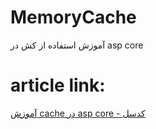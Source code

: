 # MemoryCache
آموزش استفاده از کش در asp core
# article link:
[آموزش cache در asp core - کدسل](https://codecell.ir/a/a066)
